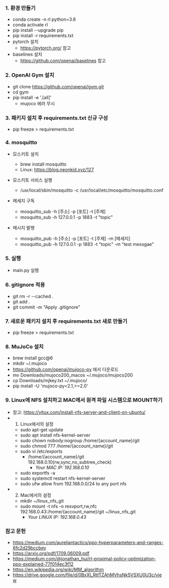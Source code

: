 ### 1. 환경 만들기

- conda create -n rl python=3.6
- conda activate rl
- pip install --upgrade pip
- pip install -r requirements.txt
- pytorch 설치
  - https://pytorch.org/ 참고
- baselines 설치
  - https://github.com/openai/baselines 참고

### 2. OpenAI Gym 설치

- git clone https://github.com/openai/gym.git
- cd gym
- pip install -e '.[all]'
  - mujoco 에러 무시 
  
  
### 3. 패키지 설치 후 requirements.txt 신규 구성 

- pip freeze > requirements.txt

### 4. mosquitto
- 모스키토 설치
  - brew install mosquitto
  - Linux: https://blog.neonkid.xyz/127

- 모스키토 서비스 실행
  - /usr/local/sbin/mosquitto -c /usr/local/etc/mosquitto/mosquitto.conf
  
- 메세지 구독
  - mosquitto_sub -h [주소] -p [포트] -t [주제]
  - mosquitto_sub -h 127.0.0.1 -p 1883 -t "topic"

- 메시지 발행
  - mosquitto_pub -h [주소] -p [포트] -t [주제] -m [메세지]
  - mosquitto_pub -h 127.0.0.1 -p 1883 -t "topic" -m "test messgae"
  
### 5. 실행
- main.py 실행

  
### 6. gitignore 적용

- git rm -r --cached .
- git add .
- git commit -m "Apply .gitignore"  


### 7. 새로운 패키지 설치 후 requirements.txt 새로 만들기

- pip freeze > requirements.txt

### 8. MuJoCo 설치

- brew install gcc@6
- mkdir ~/.mujoco
- https://github.com/openai/mujoco-py 에서 다운로드
- mv Downloads/mujoco200_macos ~/.mujoco/mujoco200
- cp Downloads/mjkey.txt ~/.mujoco/
- pip install -U 'mujoco-py<2.1,>=2.0'

### 9. Linux에 NFS 설치하고 MAC에서 원격 파일 시스템으로 MOUNT하기
- 참고: https://vitux.com/install-nfs-server-and-client-on-ubuntu/
- 1) Linux에서의 설정
  - sudo apt-get update
  - sudo apt install nfs-kernel-server
  - sudo chown nobody:nogroup /home/{account_name}/git
  - sudo chmod 777 /home/{account_name}/git 
  - sudo vi /etc/exports
    - /home/{account_name}/git 192.168.0.10(rw,sync,no_subtree_check)
      - *Your MAC IP: 192.168.0.10*
  - sudo exportfs -a
  - sudo systemctl restart nfs-kernel-server
  - sudo ufw allow from 192.168.0.0/24 to any port nfs
- 2) Mac에서의 설정
  - mkdir ~/linux_nfs_git
  - sudo mount -t nfs -o resvport,rw,nfc 192.168.0.43:/home/{account_name}/git ~/linux_nfs_git
      - *Your LINUX IP: 192.168.0.43*
      
### 참고 문헌
- https://medium.com/aureliantactics/ppo-hyperparameters-and-ranges-6fc2d29bccbev
- https://arxiv.org/pdf/1709.06009.pdf
- https://medium.com/@jonathan_hui/rl-proximal-policy-optimization-ppo-explained-77f014ec3f12
- https://en.wikipedia.org/wiki/MM_algorithm
- https://drive.google.com/file/d/0BxXI_RttTZAhMVhsNk5VSXU0U3c/view
